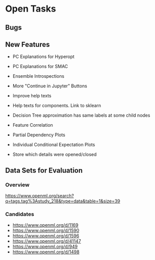 # Open Tasks

## Bugs

## New Features

- PC Explanations for Hyperopt
- PC Explanations for SMAC
- Ensemble Introspections
- More "Continue in Jupyter" Buttons
- Improve help texts
- Help texts for components. Link to sklearn
- Decision Tree approximation has same labels at some child nodes

- Feature Correlation
- Partial Dependency Plots
- Individual Conditional Expectation Plots
- Store which details were opened/closed

## Data Sets for Evaluation

### Overview

https://www.openml.org/search?q=tags.tag%3Astudy_218&type=data&table=1&size=39

### Candidates

- https://www.openml.org/d/1169
- https://www.openml.org/d/1590
- https://www.openml.org/d/1596
- https://www.openml.org/d/41147
- https://www.openml.org/d/949
- https://www.openml.org/d/1498
